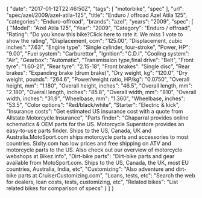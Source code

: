 {
    "date": "2017-01-12T22:46:50Z",
    "tags": [
        "motorbike",
        "spec"
    ],
    "url": "spec\/azel\/2009\/azel-atila-125",
    "title": "Enduro \/ offroad Azel Atila 125",
    "categories": "Enduro-offroad",
    "brands": "azel",
    "years": "2009",
    "spec": [
        {
            "Model": "Azel Atila 125",
            "Year": "2009",
            "Category": "Enduro \/ offroad",
            "Rating": "Do you know this bike?Click here to rate it. We miss 1 vote to show the rating",
            "Displacement, ccm": "125.00",
            "Displacement, cubic inches": "7.63",
            "Engine type": "Single cylinder, four-stroke",
            "Power, HP": "9.00",
            "Fuel system": "Carburettor",
            "Ignition": "C.D.I",
            "Cooling system": "Air",
            "Gearbox": "Automatic",
            "Transmission type,final drive": "Belt",
            "Front tyre": "1.60-21",
            "Rear tyre": "2.15-18",
            "Front brakes": "Single disc",
            "Rear brakes": "Expanding brake (drum brake)",
            "Dry weight, kg": "120.0",
            "Dry weight, pounds": "264.6",
            "Power\/weight ratio, HP\/kg": "0.0750",
            "Overall height, mm": "1.180",
            "Overall height, inches": "46.5",
            "Overall length, mm": "2.180",
            "Overall length, inches": "85.8",
            "Overall width, mm": "810",
            "Overall width, inches": "31.9",
            "Wheelbase, mm": "1.360",
            "Wheelbase, inches": "53.5",
            "Color options": "Red\/black\/white",
            "Starter": "Electric & kick",
            "Insurance costs": "Get estimated US insurance cost with a quote from Allstate Motorcycle Insurance",
            "Parts finder": "Chaparral provides online schematics & OEM parts for the US.   Motorcycle Superstore provides an easy-to-use parts finder. Ships to the US, Canada, UK and Australia.MotoSport.com ships motorcycle parts and accessories to most countries.    Sixity.com has low prices and free shipping on ATV and motorcycle parts to the US. Also check out our overview of motorcycle webshops at Bikez.info",
            "Dirt-bike parts": "Dirt-bike parts and gear available from MotoSport.com. Ships to the US, Canada, the UK, most EU countries, Australia, India, etc",
            "Customizing": "Also adventure and dirt-bike parts at CruiserCustomizing.com",
            "Loans, tests, etc": "Search the web for dealers, loan costs, tests, customizing, etc",
            "Related bikes": "List related bikes for comparison of specs"
        }
    ]
}